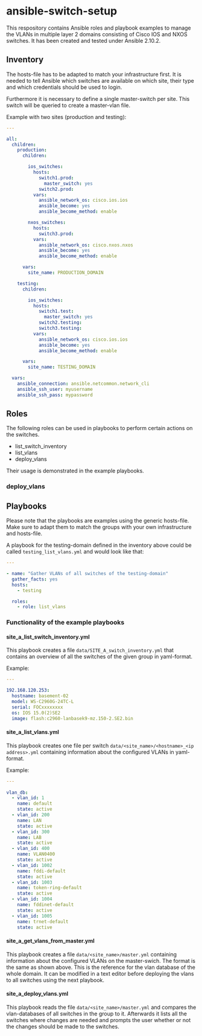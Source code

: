 # ansible-switch-setup

This respository contains Ansible roles and playbook examples to manage the VLANs in multiple layer 2 domains consisting of Cisco IOS and NXOS switches. It has been created and tested under Ansible 2.10.2.

## Inventory

The hosts-file has to be adapted to match your infrastructure first. It is needed to tell Ansible which switches are available on which site, their type and which credentials should be used to login.

Furthermore it is necessary to define a single master-switch per site. This switch will be queried to create a master-vlan file.

Example with two sites (production and testing):

```yaml
---

all:
  children:
    production:
      children:

        ios_switches:
          hosts:
            switch1.prod:
              master_switch: yes
            switch2.prod:
          vars:
            ansible_network_os: cisco.ios.ios
            ansible_become: yes
            ansible_become_method: enable

        nxos_switches:
          hosts:
            switch3.prod:
          vars:
            ansible_network_os: cisco.nxos.nxos
            ansible_become: yes
            ansible_become_method: enable

      vars:
        site_name: PRODUCTION_DOMAIN

    testing:
      children:

        ios_switches:
          hosts:
            switch1.test:
              master_switch: yes
            switch2.testing:
            switch3.testing:
          vars:
            ansible_network_os: cisco.ios.ios
            ansible_become: yes
            ansible_become_method: enable

      vars:
        site_name: TESTING_DOMAIN

  vars:
    ansible_connection: ansible.netcommon.network_cli
    ansible_ssh_user: myusername
    ansible_ssh_pass: mypassword
 ```
## Roles

The following roles can be used in playbooks to perform certain actions on the switches.

- list_switch_inventory
- list_vlans
- deploy_vlans

Their usage is demonstrated in the example playbooks.

### deploy_vlans

## Playbooks

Please note that the playbooks are examples using the generic hosts-file. Make sure to adapt them to match the groups with your own infrastructure and hosts-file.

A playbook for the testing-domain defined in the inventory above could be called `testing_list_vlans.yml` and would look like that:

```yaml
---

- name: "Gather VLANs of all switches of the testing-domain"
  gather_facts: yes
  hosts:
    - testing

  roles:
    - role: list_vlans
```
### Functionality of the example playbooks

#### site_a_list_switch_inventory.yml

This playbook creates a file `data/SITE_A_switch_inventory.yml` that contains an overview of all the switches of the given group in yaml-format.

Example:

```yaml
---

192.168.120.253:
  hostname: basement-02 
  model: WS-C2960G-24TC-L
  serial: FOCxxxxxxxx
  os: IOS 15.0(2)SE2
  image: flash:c2960-lanbasek9-mz.150-2.SE2.bin
```

#### site_a_list_vlans.yml

This playbook creates one file per switch `data/<site_name>/<hostname>_<ip address>.yml` containing information about the configured VLANs in yaml-format.

Example:

```yaml
---
 
vlan_db:
  - vlan_id: 1
    name: default
    state: active
  - vlan_id: 200
    name: LAN
    state: active
  - vlan_id: 300
    name: LAB
    state: active
  - vlan_id: 400
    name: VLAN0400
    state: active
  - vlan_id: 1002
    name: fddi-default
    state: active
  - vlan_id: 1003
    name: token-ring-default
    state: active
  - vlan_id: 1004
    name: fddinet-default
    state: active
  - vlan_id: 1005
    name: trnet-default
    state: active
```

#### site_a_get_vlans_from_master.yml

This playbook creates a file `data/<site_name>/master.yml` containing information about the configured VLANs on the master-swich. The format is the same as shown above. This is the reference for the vlan database of the whole domain. It can be modified in a text editor before deploying the vlans to all switches using the next playbook.

#### site_a_deploy_vlans.yml

This playbook reads the file `data/<site_name>/master.yml` and compares the vlan-databases of all switches in the group to it. Afterwards it lists all the switches where changes are needed and prompts the user whether or not the changes should be made to the switches.
